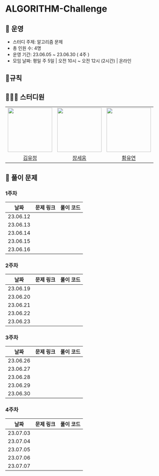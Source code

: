 # ALGORITHM-Challenge
## 👋 운영
- 스터디 주제: 알고리즘 문제
- 총 인원 수: 4명
- 운영 기간: 23.06.05 ~ 23.06.30 ( 4주 )
- 모임 날짜: 평일 주 5일 | 오전 10시 ~ 오전 12시 (2시간) | 온라인

## 📍규칙
<!-- [Wiki 페이지](https://github.com/CS-Challenge/OS-Challenge/wiki/%EC%8A%A4%ED%84%B0%EB%94%94-%EA%B7%9C%EC%B9%99) 참고 -->

## 👩🏻‍💻 스터디원
<table>
    <tr>
        <td height="140px" align="center"><img src="https://avatars.githubusercontent.com/yujung7768903" width="140px" /></td>
        <td height="140px" align="center"><img src="https://avatars.githubusercontent.com/howisitgoing" width="140px" /></td>
        <td height="140px" align="center"><img src="https://avatars.githubusercontent.com/yoooyeon" width="140px" /></td>
    </tr>
    <tr>
        <td align="center">
          <a href="https://github.com/yujung7768903"> 김유정 </a>
        </td>
        <td align="center">
          <a href="https://github.com/howisitgoing"> 장세웅 </a>
        </td>
        <td align="center">
          <a href="https://github.com/yoooyeon"> 황유연 </a>
        </td>
    </tr>
</table>

## 📑 풀이 문제

### 1주차
<!-- 문제 링크 셀 데이터 형식: [문제 풀이 플랫폼 | 문제 이름](문제 링크) -->

| 날짜   | 문제 링크                                       | 풀이 코드 |
| ------ | -------------------------------------------- |--------|
| 23.06.12 |  ||
| 23.06.13 |  ||
| 23.06.14 |  ||
| 23.06.15 |  ||
| 23.06.16 |  ||


### 2주차

| 날짜   | 문제 링크                                       | 풀이 코드 |
| ------ | -------------------------------------------- |--------|
| 23.06.19 |  ||
| 23.06.20 |  ||
| 23.06.21 |  ||
| 23.06.22 |  ||
| 23.06.23 |  ||


### 3주차

| 날짜   | 문제 링크                                       | 풀이 코드 |
| ------ | -------------------------------------------- |--------|
| 23.06.26 |  ||
| 23.06.27 |  ||
| 23.06.28 |  ||
| 23.06.29 |  ||
| 23.06.30 |  ||


### 4주차

| 날짜   | 문제 링크                                       | 풀이 코드 |
| ------ | -------------------------------------------- |--------|
| 23.07.03 |  ||
| 23.07.04 |  ||
| 23.07.05 |  ||
| 23.07.06 |  ||
| 23.07.07 |  ||
